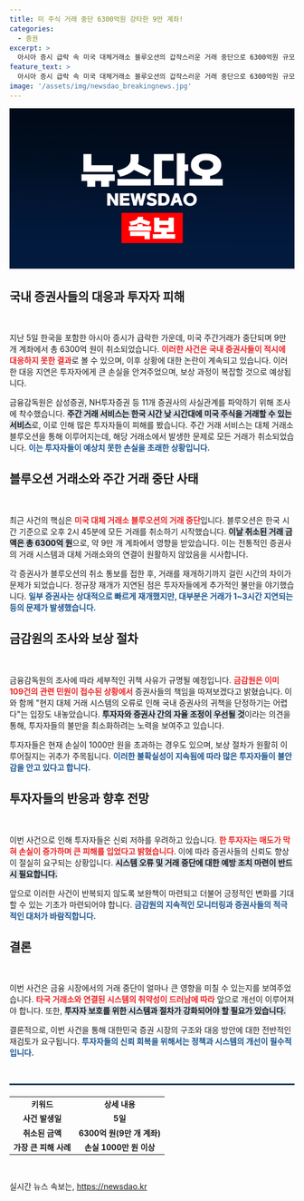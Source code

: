 ```yaml
---
title: 미 주식 거래 중단 6300억원 강타한 9만 계좌!
categories:
  - 증권
excerpt: >
  아시아 증시 급락 속 미국 대체거래소 블루오션의 갑작스러운 거래 중단으로 6300억원 규모의 투자 손실이 발생했습니다. 삼성증권 등 주요 증권사들의 대응이 늦어져 보상 여부에 난항이 예상되는 상황입니다. 투자자들의 불만이 폭주하고 있는 가운데, 과연 이 사태의 책임은 누구에게? 클릭으로 진실을 파헤쳐보세요!
feature_text: >
  아시아 증시 급락 속 미국 대체거래소 블루오션의 갑작스러운 거래 중단으로 6300억원 규모의 투자 손실이 발생했습니다. 삼성증권 등 주요 증권사들의 대응이 늦어져 보상 여부에 난항이 예상되는 상황입니다. 투자자들의 불만이 폭주하고 있는 가운데, 과연 이 사태의 책임은 누구에게? 클릭으로 진실을 파헤쳐보세요!
image: '/assets/img/newsdao_breakingnews.jpg'
---
```


<p><img src="/assets/img/newsdao_breakingnews.jpg" alt="implanttips 속보" /></p>

<h2 data-ke-size="size26">국내 증권사들의 대응과 투자자 피해</h2>

<p data-ke-size="size16">&nbsp;</p>

<p data-ke-size="size16">지난 5일 한국을 포함한 아시아 증시가 급락한 가운데, 미국 주간거래가 중단되며 9만 개 계좌에서 총 6300억 원이 취소되었습니다. <b><span style="color: #ee2323;">이러한 사건은 국내 증권사들이 적시에 대응하지 못한 결과</span></b>로 볼 수 있으며, 이후 상황에 대한 논란이 계속되고 있습니다. 이러한 대응 지연은 투자자에게 큰 손실을 안겨주었으며, 보상 과정이 복잡할 것으로 예상됩니다.</p>

<p data-ke-size="size16">금융감독원은 삼성증권, NH투자증권 등 11개 증권사의 사실관계를 파악하기 위해 조사에 착수했습니다. <b><span style="background-color: #21538527;">주간 거래 서비스는 한국 시간 낮 시간대에 미국 주식을 거래할 수 있는 서비스</span></b>로, 이로 인해 많은 투자자들이 피해를 봤습니다. 주간 거래 서비스는 대체 거래소 블루오션을 통해 이루어지는데, 해당 거래소에서 발생한 문제로 모든 거래가 취소되었습니다. <b><span style="color: #1a5490;">이는 투자자들이 예상치 못한 손실을 초래한 상황입니다.</span></b></p>

<h2 data-ke-size="size26">블루오션 거래소와 주간 거래 중단 사태</h2>

<p data-ke-size="size16">&nbsp;</p>

<p data-ke-size="size16">최근 사건의 핵심은 <b><span style="color: #ee2323;">미국 대체 거래소 블루오션의 거래 중단</span></b>입니다. 블루오션은 한국 시간 기준으로 오후 2시 45분에 모든 거래를 취소하기 시작했습니다. <b><span style="background-color: #21538527;">이날 취소된 거래 금액은 총 6300억 원</span></b>으로, 약 9만 개 계좌에서 영향을 받았습니다. 이는 전통적인 증권사의 거래 시스템과 대체 거래소와의 연결이 원활하지 않았음을 시사합니다.</p>

<p data-ke-size="size16">각 증권사가 블루오션의 취소 통보를 접한 후, 거래를 재개하기까지 걸린 시간의 차이가 문제가 되었습니다. 정규장 재개가 지연된 점은 투자자들에게 추가적인 불만을 야기했습니다. <b><span style="color: #1a5490;">일부 증권사는 상대적으로 빠르게 재개했지만, 대부분은 거래가 1~3시간 지연되는 등의 문제가 발생했습니다.</span></b></p>

<h2 data-ke-size="size26">금감원의 조사와 보상 절차</h2>

<p data-ke-size="size16">&nbsp;</p>

<p data-ke-size="size16">금융감독원의 조사에 따라 세부적인 귀책 사유가 규명될 예정입니다. <b><span style="color: #ee2323;">금감원은 이미 109건의 관련 민원이 접수된 상황에서</span></b> 증권사들의 책임을 따져보겠다고 밝혔습니다. 이와 함께 "현지 대체 거래 시스템의 오류로 인해 국내 증권사의 귀책을 단정하기는 어렵다"는 입장도 내놓았습니다. <b><span style="background-color: #21538527;">투자자와 증권사 간의 자율 조정이 우선될 것</span></b>이라는 의견을 통해, 투자자들의 불만을 최소화하려는 노력을 보여주고 있습니다.</p>

<p data-ke-size="size16">투자자들은 현재 손실이 1000만 원을 초과하는 경우도 있으며, 보상 절차가 원활히 이루어질지는 귀추가 주목됩니다. <b><span style="color: #1a5490;">이러한 불확실성이 지속됨에 따라 많은 투자자들이 불안감을 안고 있다고 합니다.</span></b></p>

<h2 data-ke-size="size26">투자자들의 반응과 향후 전망</h2>

<p data-ke-size="size16">&nbsp;</p>

<p data-ke-size="size16">이번 사건으로 인해 투자자들은 신뢰 저하를 우려하고 있습니다. <b><span style="color: #ee2323;">한 투자자는 매도가 막혀 손실이 증가하며 큰 피해를 입었다고 밝혔습니다</span></b>. 이에 따라 증권사들의 신뢰도 향상이 절실히 요구되는 상황입니다. <b><span style="background-color: #21538527;">시스템 오류 및 거래 중단에 대한 예방 조치 마련이 반드시 필요합니다.</span></b></p>

<p data-ke-size="size16">앞으로 이러한 사건이 반복되지 않도록 보완책이 마련되고 더불어 긍정적인 변화를 기대할 수 있는 기초가 마련되어야 합니다. <b><span style="color: #1a5490;">금감원의 지속적인 모니터링과 증권사들의 적극적인 대처가 바람직합니다.</span></b></p>

<h2 data-ke-size="size26">결론</h2>

<p data-ke-size="size16">&nbsp;</p>

<p data-ke-size="size16">이번 사건은 금융 시장에서의 거래 중단이 얼마나 큰 영향을 미칠 수 있는지를 보여주었습니다. <b><span style="color: #ee2323;">타국 거래소와 연결된 시스템의 취약성이 드러남에 따라</span></b> 앞으로 개선이 이루어져야 합니다. 또한, <b><span style="background-color: #21538527;">투자자 보호를 위한 시스템과 절차가 강화되어야 할 필요가 있습니다.</span></b></p>

<p data-ke-size="size16">결론적으로, 이번 사건을 통해 대한민국 증권 시장의 구조와 대응 방안에 대한 전반적인 재검토가 요구됩니다. <b><span style="color: #1a5490;">투자자들의 신뢰 회복을 위해서는 정책과 시스템의 개선이 필수적입니다.</span></b></p>

<p data-ke-size="size16">&nbsp;</p>

<hr style="border-top: 2px solid #215385; margin-bottom: 20px;"/>

<table style="width: 100%; text-align: center;">
    <tr>
        <td style="text-align: center; height: 17px;"><b>키워드</b></td>
        <td style="text-align: center; height: 17px;"><b>상세 내용</b></td>
    </tr>
    <tr>
        <td style="text-align: center; height: 17px;"><b>사건 발생일</b></td>
        <td style="text-align: center; height: 17px;"><b>5일</b></td>
    </tr>
    <tr>
        <td style="text-align: center; height: 17px;"><b>취소된 금액</b></td>
        <td style="text-align: center; height: 17px;"><b>6300억 원(9만 개 계좌)</b></td>
    </tr>
    <tr>
        <td style="text-align: center; height: 17px;"><b>가장 큰 피해 사례</b></td>
        <td style="text-align: center; height: 17px;"><b>손실 1000만 원 이상</b></td>
    </tr>
</table>

<p data-ke-size="size16">&nbsp;</p>
실시간 뉴스 속보는, <a href="https://newsdao.kr" rel="dofollow">https://newsdao.kr</a>


